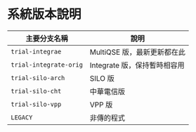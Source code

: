 # 系統版本說明

 主要分支名稱 | 說明
 ---- | ----
 `trial-integrae` | MultiQSE 版，最新更新都在此
 `trial-integrate-orig` | Integrate 版，保持暫時相容用
 `trial-silo-arch` | SILO 版
 `trial-silo-cht` | 中華電信版
 `trial-silo-vpp` | VPP 版
 `LEGACY` | 非傳的程式
